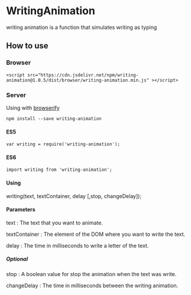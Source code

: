 # WritingAnimation

writing animation is a function that simulates writing as typing

## How to use

### Browser

```
<script src="https://cdn.jsdelivr.net/npm/writing-animation@1.0.5/dist/browser/writing-animation.min.js" ></script>
```

### Server

Using with [browserify](https://github.com/browserify/browserify)

```
npm install --save writing-animation
```

#### ES5
```
var writing = require('writing-animation');
```

#### ES6
```
import writing from 'writing-animation';
```

#### Using

writing(text, textContainer, delay [,stop, changeDelay]);

#### Parameters

text : The text that you want to animate.

textContainer : The element of the DOM where you want to write the text.

delay : The time in milliseconds to write a letter of the text.

##### Optional

stop : A boolean value for stop the animation when the text was write.

changeDelay : The time in milliseconds between the writing animation.
